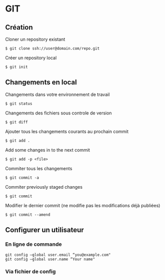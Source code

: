 # GIT
## Création
Cloner un repository existant
```
$ git clone ssh://user@domain.com/repo.git
```
Créer un repository local
```
$ git init
```
## Changements en local
Changements dans votre environnement de travail
```
$ git status
```
Changements des fichiers sous controle de version
```
$ git diff
```
Ajouter tous les changements courants au prochain commit
```
$ git add .
```
Add some changes in <file> to the next commit
```
$ git add -p <file>
```

Commiter tous les changements
```
$ git commit -a
```
Commiter previously staged changes
```
$ git commit
```
Modifier le dernier commit (ne modifie pas les modifications déjà publiées)
```
$ git commit --amend
```
## Configurer un utilisateur
### En ligne de commande
```
git config —global user.email “you@example.com"
git config —global user.name “Your name"
```

### Via fichier de config

